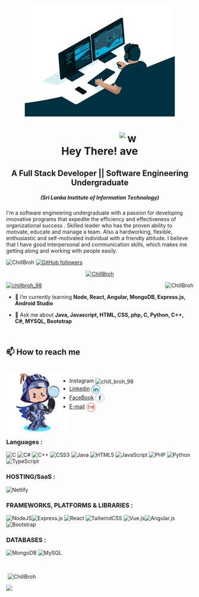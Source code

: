 <p  align="center" ><img alt="Coding" width="80%" height="300px" src="https://github.com/ChillBroh/ChillBroh/blob/main/png/code.gif"></p>

<h1 align="center">Hey There! <img src="https://user-images.githubusercontent.com/93942615/180059035-8b90d723-c913-448f-bd55-4e02979a51cc.gif" alt="wave" style="max-width: 50%; width:50px; display: inline-block;" data-target="animated-image.originalImage"></h1><h2 align="center">A Full Stack Developer || Software Engineering Undergraduate </h2><h5 align="center">(Sri Lanka Institute of Information Technology)</h5>
<p> I'm a software engineering undergraduate with a passion for developing innovative programs that expedite the efficiency and effectiveness of organizational success . Skilled leader who has the proven ability to motivate, educate and manage a team. Also a hardworking, flexible, enthusiastic and self-motivated individual with a friendly attitude. I believe that I have good interpersonal and communication skills, which makes me getting along and working with people easily. 
    
<p align="left"><img src="https://komarev.com/ghpvc/?username=ChillBroh&label=Profile%20views&color=0e75b6&style=flat" alt="ChillBroh" />  <a href="https://github.com/ChillBroh?tab=followers">
    <img alt="GitHub followers" src="https://img.shields.io/github/followers/ChillBroh?color=green&logo=github">
  </a> </p>
<p align="center"> <a href="https://github.com/ryo-ma/github-profile-trophy"><img src="https://github-profile-trophy.vercel.app/?username=ChillBroh&theme=onedark&no-frame=false&no-bg=true&margin-w=4" alt="ChillBroh" / ></a> </p>

<p><img align="right" src="https://github-readme-stats.vercel.app/api/top-langs/?username=ChillBroh&theme=great-gatsby&hide_border=false&include_all_commits=false&count_private=false&layout=compact" alt="ChillBroh" /></p>
<p align="left"> <a href="https://twitter.com/chillbroh_98" target="blank"><img src="https://img.shields.io/twitter/follow/chillbroh_98?logo=twitter&style=for-the-badge" alt="chillbroh_98" /></a> </p>



- 🌱 I’m currently learning **Node, React, Angular, MongoDB, Express.js, Android Studio**

- 💬 Ask me about **Java, Javascript, HTML, CSS, php, C, Python, C++, C#, MYSQL, Bootstrap**

<br/>

## 📫 How to reach me
<br/>
<img align="left" width="170" height="170" src="https://github.com/ChillBroh/ChillBroh/blob/main/png/my-octocat.png">

- <a href="https://instagram.com/chill_broh_98" style = "text-decoration : none;">Instagram</a>   <img align="center" src="https://raw.githubusercontent.com/rahuldkjain/github-profile-readme-generator/master/src/images/icons/Social/instagram.svg" alt="chill_broh_98" height="15" width="20" />
- <a href="https://linkedin.com/in/isharamadusanka">Linkedin</a>    <img align="center" src="https://github.com/ChillBroh/ChillBroh/blob/main/png/1220314_linkedin_in_linked_social_icon.png" height="24" width="24"/>
- <a href="https://www.facebook.com/ishara.madushanka.71653/">FaceBook</a>    <img align="center" src="https://github.com/ChillBroh/ChillBroh/blob/main/png/393297_facebook_icon.png" alt="ishara.madushanka.71653" height="24" width="24" />
- <a href="mailto:isharamadusanka410@gmail.com">E-mail</a>    <img align="center" src="https://github.com/ChillBroh/ChillBroh/blob/main/png/1220340_gmail_google_mail_icon.png"  height="25" width="25" />

<br/>
<br/>
<a><a/> 
<h3 align="left">Languages : </h3> 
    
![C](https://img.shields.io/badge/c-%2300599C.svg?style=for-the-badge&logo=c&logoColor=white) ![C#](https://img.shields.io/badge/c%23-%23239120.svg?style=for-the-badge&logo=c-sharp&logoColor=white) ![C++](https://img.shields.io/badge/c++-%2300599C.svg?style=for-the-badge&logo=c%2B%2B&logoColor=white) ![CSS3](https://img.shields.io/badge/css3-%231572B6.svg?style=for-the-badge&logo=css3&logoColor=white) ![Java](https://img.shields.io/badge/java-%23ED8B00.svg?style=for-the-badge&logo=java&logoColor=white) ![HTML5](https://img.shields.io/badge/html5-%23E34F26.svg?style=for-the-badge&logo=html5&logoColor=white) ![JavaScript](https://img.shields.io/badge/javascript-%23323330.svg?style=for-the-badge&logo=javascript&logoColor=%23F7DF1E) ![PHP](https://img.shields.io/badge/php-%23777BB4.svg?style=for-the-badge&logo=php&logoColor=white) ![Python](https://img.shields.io/badge/python-3670A0?style=for-the-badge&logo=python&logoColor=ffdd54) ![TypeScript](https://img.shields.io/badge/typescript-%23007ACC.svg?style=for-the-badge&logo=typescript&logoColor=white)
    
<h3 align="left">HOSTING/SaaS : </h3> 
    
![Netlify](https://img.shields.io/badge/netlify-%23000000.svg?style=for-the-badge&logo=angularjs&logoColor=white)

<h3 align="left">FRAMEWORKS, PLATFORMS & LIBRARIES : </h3> 

![NodeJS](https://img.shields.io/badge/node.js-6DA55F?style=for-the-badge&logo=node.js&logoColor=white)![Express.js](https://img.shields.io/badge/express.js-%23404d59.svg?style=for-the-badge&logo=express&logoColor=%2361DAFB) ![React](https://img.shields.io/badge/react-%2320232a.svg?style=for-the-badge&logo=react&logoColor=%2361DAFB) ![TailwindCSS](https://img.shields.io/badge/tailwindcss-%2338B2AC.svg?style=for-the-badge&logo=tailwind-css&logoColor=white) ![Vue.js](https://img.shields.io/badge/vuejs-%2335495e.svg?style=for-the-badge&logo=vuedotjs&logoColor=%234FC08D)![Angular.js](https://img.shields.io/badge/angular.js-%23E23237.svg?style=for-the-badge&logo=angularjs&logoColor=white) ![Bootstrap](https://img.shields.io/badge/bootstrap-%23563D7C.svg?style=for-the-badge&logo=bootstrap&logoColor=white) 

<h3 align="left">DATABASES : </h3> 
    
![MongoDB](https://img.shields.io/badge/MongoDB-%234ea94b.svg?style=for-the-badge&logo=mongodb&logoColor=white) ![MySQL](https://img.shields.io/badge/mysql-%2300f.svg?style=for-the-badge&logo=mysql&logoColor=white)

</br>

<p>&nbsp;<img align="center" src="https://github-readme-stats.vercel.app/api?username=ChillBroh&theme=great-gatsby&hide_border=true&include_all_commits=false&count_private=false" alt="ChillBroh" /></p>


<p><img src="https://quotes-github-readme.vercel.app/api?type=horizontal&theme=radical" /><p/>


